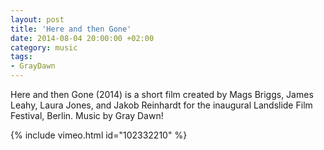 ```yaml
---
layout: post
title: 'Here and then Gone'
date: 2014-08-04 20:00:00 +02:00
category: music
tags:
- GrayDawn
---
```

Here and then Gone (2014) is a short film created by Mags Briggs, James Leahy, Laura Jones, and Jakob Reinhardt for the inaugural Landslide Film Festival, Berlin. Music by Gray Dawn!

{% include vimeo.html id="102332210" %}
